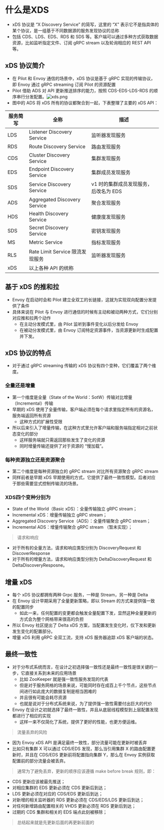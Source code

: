 # 什么是XDS

- xDS 协议是 “X Discovery Service” 的简写，这里的 “X” 表示它不是指具体的某个协议，是一组基于不同数据源的服务发现协议的总称
- 包括 CDS、LDS、EDS、RDS 和 SDS 等。客户端可以通过多种方式获取数据资源，比如监听指定文件、订阅 gRPC stream 以及轮询相应的 REST API 等。

## xDS 协议简介

- 在 Pilot 和 Envoy 通信的场景中，xDS 协议是基于 gRPC 实现的传输协议，即 Envoy 通过 gRPC streaming 订阅 Pilot 的资源配置
- Pilot 借助 ADS 对 API 更新推送排序的能力，按照 CDS-EDS-LDS-RDS 的顺序串行分发配置。![xds.png](https://fynotefile.oss-cn-zhangjiakou.aliyuncs.com/fynote/908/1637398913000/f5dd4229593744f2ab850c209fe513a2.png)
- 图中的 ADS 将 xDS 所有的协议都聚合到一起，下表整理了主要的 xDS API：

| 服务简写 | 全称                            | 描述                                  |
| -------- | ------------------------------- | ------------------------------------- |
| LDS      | Listener Discovery Service      | 监听器发现服务                        |
| RDS      | Route Discovery Service         | 路由发现服务                          |
| CDS      | Cluster Discovery Service       | 集群发现服务                          |
| EDS      | Endpoint Discovery Service      | 集群成员发现服务                      |
| SDS      | Service Discovery Service       | v1 时的集群成员发现服务，后改名为 EDS |
| ADS      | Aggregated Discovery Service    | 聚合发现服务                          |
| HDS      | Health Discovery Service        | 健康度发现服务                        |
| SDS      | Secret Discovery Service        | 密钥发现服务                          |
| MS       | Metric Service                  | 指标发现服务                          |
| RLS      | Rate Limit Service	限流发现服务 | 监听器发现服务                        |
| xDS      | 以上各种 API 的统称             |                                       |

## 基于 xDS 的推和拉

- Envoy 在启动时会和 Pilot 建立全双工的长链接，这就为实现双向配置分发提供了条件
- 具体来说在 Pilot 与 Envoy 进行通信的时候有主动和被动两种方式，它们分别对应推和拉两个动作
  - 在主动分发模式里，由 Pilot 监听到事件变化以后分发给 Envoy
  - 在被动分发模式里，由 Envoy 订阅特定资源事件，当资源更新时生成配置并下发。

## xDS 协议的特点

- 对于通过 gRPC streaming 传输的 xDS 协议有四个变种，它们覆盖了两个维度。

### 全量还是增量

- 第一个维度是全量（State of the World：SotW）传输对比增量（Incremental）传输
- 早期的 xDS 使用了全量传输，客户端必须在每个请求里指定所有的资源名，服务端返回所有资源
  - 这种方式的扩展性受限
- 所以后来引入了增量传输，在这种方式里允许客户端和服务端指定相对之前状态变化的部分
  - 这样服务端就只需返回那些发生了变化的资源
  - 同时增量传输还提供了对于资源的 “慢加载”。

### 每种资源独立还是资源聚合

- 第二个维度是每种资源独立的 gRPC stream 对比所有资源聚合 gRPC stream
- 同样前者是早期 xDS 早期使用的方式，它提供了最终一致性模型。后者对应于那些需要显式控制传输流的场景。

### XDS四个变种分别为

- State of the World（Basic xDS）：全量传输独立 gRPC stream；
- Incremental xDS：增量传输独立 gRPC stream；
- Aggregated Discovery Service（ADS）：全量传输聚合 gRPC stream；
- Incremental ADS：增量传输聚合 gRPC stream （暂未实现）；

> 请求和响应

- 对于所有的全量方法，请求和响应类型分别为 DiscoveryRequest 和 DiscoverResponse
- 对于所有的增量方法，请求和响应类型分别为 DeltaDiscoveryRequest 和 DeltaDiscoveryResposne。

## 增量 xDS

- 每个 xDS 协议都拥有两种 Grpc 服务，一种是 Stream，另一种是 Delta
- 在 Envoy 设计早期采用了全量更新策略，即以 Stream 的方式来提供强一致的配置同步
  - 如此一来，任何配置的变更都会触发全量配置下发，显然这种全量更新的方式会为整个网格带来很高的负担
- 所以 Envoy 社区提出了 Delta xDS 方案，当配置发生变化时，仅下发和更新发生变化的配置部分。
- 增量 xDS 利用 gRPC 全双工流，支持 xDS 服务器追踪 xDS 客户端的状态。

## 最终一致性

- 对于分布式系统而言，在设计之初选择强一致性还是最终一致性是很关键的一步，它直接关系到未来的应用场景
  - 比如 ZooKeeper 就是强一致性服务发现的代表
  - 但是对于服务网格的场景来说，可能同时存在成百上千个节点，这些节点间进行如此庞大的数据复制是相当困难的
  - 并且很有可能会耗尽资源
  - 也就是说对于分布式系统来说，为了提供强一致性需要付出巨大的代价
- Envoy 在设计之初就选择了最终一致性，并且从底层线程模型到上层配置发现都进行了相应的实现
  - 这样一来不仅简化了系统，提供了更好的性能，也更方便运维。

> 流量丢弃的风险

- 因为 Envoy xDS API 是满足最终一致性，部分流量可能在更新时被丢弃
- 比如只有集群 X 可以通过 CDS/EDS 发现，那么当引用集群 X 的路由配置更新时，并且在 CDS/EDS 更新前将配置指向集群 Y，那么在 Envoy 实例获取配置前的部分流量会被丢弃。

> 通常为了避免丢弃，更新的顺序应该遵循 make before break 规则，即：

- CDS 更新应该被最先推送；
- 对相应集群的 EDS 更新必须在 CDS 更新后到达；
- LDS 更新必须在对应的 CDS/EDS 更新后到达；
- 对新增的相关监听器的 RDS 更新必须在 CDS/EDS/LDS 更新后到达；
- 对任何新增路由配置相关的 VHDS 更新必须在 RDS 更新后到达；
- 过期的 CDS 集群和相关的 EDS 端点此刻被移除；

> 总结起来就是先更新后面的再更新前面的